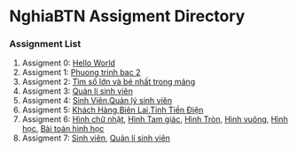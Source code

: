 # NghiaBTN Assigment Directory

### Assignment List

1. Assigment 0: [Hello World](https://github.com/FASTTRACKSE/FFSE1704_LP3/blob/master/Assignments/NghiaBTN/hello.php)
2. Assigment 1: [Phuong trinh bac 2](https://github.com/FASTTRACKSE/FFSE1703.JavaCore/blob/master/Assignments/NghiaBTN/MySample1/src/fasttrack/edu/vn/phuongtrinhbac2.java)
3. Assigment 2: [Tìm số lớn và bé nhất trong mảng](https://github.com/FASTTRACKSE/FFSE1703.JavaCore/blob/master/Assignments/NghiaBTN/MySample1/src/fasttrack/edu/vn/vonglap.java)
4. Assigment 3: [Quản lí sinh viên](https://github.com/FASTTRACKSE/FFSE1703.JavaCore/blob/master/Assignments/NghiaBTN/Quanlisinhvien/src/fasttrack/edu/vn/assigment/Quanlisinhvien.java)
5. Assigment 4: [Sinh Viên](https://github.com/FASTTRACKSE/FFSE1703.JavaCore/blob/master/Assignments/NghiaBTN/Quanlisinhvien/src/fasttrack/edu/vn/assigment/SinhVien.java),[Quản lý sinh viên](https://github.com/FASTTRACKSE/FFSE1703.JavaCore/blob/master/Assignments/NghiaBTN/Quanlisinhvien/src/fasttrack/edu/vn/assigment/Quanlysinhvien.java)
6. Assigment 5: [Khách Hàng](https://github.com/FASTTRACKSE/FFSE1703.JavaCore/blob/master/Assignments/NghiaBTN/QuanLyTienDien/src/ffse1703/javacore/oop2/model/KhachHang.java),[Biên Lai](https://github.com/FASTTRACKSE/FFSE1703.JavaCore/blob/master/Assignments/NghiaBTN/QuanLyTienDien/src/ffse1703/javacore/oop2/model/BienLai.java),[Tính Tiền Điện](https://github.com/FASTTRACKSE/FFSE1703.JavaCore/blob/master/Assignments/NghiaBTN/QuanLyTienDien/src/ffse1703/javacore/oop2/main/SoTienDien.java)
7. Assigment 6: [Hình chữ nhật](https://github.com/FASTTRACKSE/FFSE1703.JavaCore/blob/master/Assignments/NghiaBTN/HinhHoc/src/ffse1703/javacore/hinhhoc/model/HinhChuNhat.java), [Hình Tam giác](https://github.com/FASTTRACKSE/FFSE1703.JavaCore/blob/master/Assignments/NghiaBTN/HinhHoc/src/ffse1703/javacore/hinhhoc/model/HinhTamGiac.java), [Hình Tròn](https://github.com/FASTTRACKSE/FFSE1703.JavaCore/blob/master/Assignments/NghiaBTN/HinhHoc/src/ffse1703/javacore/hinhhoc/model/HinhTron.java), [Hình vuông](https://github.com/FASTTRACKSE/FFSE1703.JavaCore/blob/master/Assignments/NghiaBTN/HinhHoc/src/ffse1703/javacore/hinhhoc/model/HinhVuong.java), [Hình học](https://github.com/FASTTRACKSE/FFSE1703.JavaCore/blob/master/Assignments/NghiaBTN/HinhHoc/src/ffse1703/javacore/hinhhoc/model/hinhHoc.java), [Bài toán hình học](https://github.com/FASTTRACKSE/FFSE1703.JavaCore/blob/master/Assignments/NghiaBTN/HinhHoc/src/ffse1703/javacore/hinhhoc/main/BTHinhHoc.java)
8. Assigment 7: [Sinh viên](https://github.com/FASTTRACKSE/FFSE1703.JavaCore/blob/master/Assignments/NghiaBTN/DanhSachSinhVien/src/FFSE1703/javacore/assigment7/model/SinhVien.java), [Quản lí sinh viên](https://github.com/FASTTRACKSE/FFSE1703.JavaCore/blob/master/Assignments/NghiaBTN/DanhSachSinhVien/src/FFSE1703/javacore/assigment7/main/DanhSachSinhVien.java)